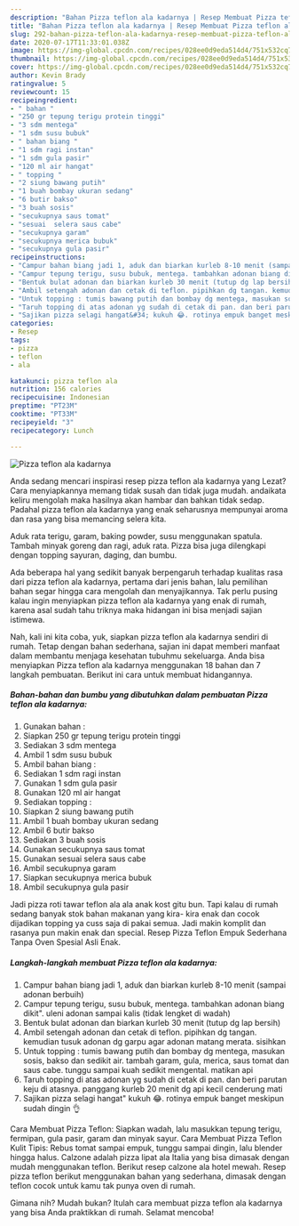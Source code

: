 ```yaml
---
description: "Bahan Pizza teflon ala kadarnya | Resep Membuat Pizza teflon ala kadarnya Yang Bikin Ngiler"
title: "Bahan Pizza teflon ala kadarnya | Resep Membuat Pizza teflon ala kadarnya Yang Bikin Ngiler"
slug: 292-bahan-pizza-teflon-ala-kadarnya-resep-membuat-pizza-teflon-ala-kadarnya-yang-bikin-ngiler
date: 2020-07-17T11:33:01.038Z
image: https://img-global.cpcdn.com/recipes/028ee0d9eda514d4/751x532cq70/pizza-teflon-ala-kadarnya-foto-resep-utama.jpg
thumbnail: https://img-global.cpcdn.com/recipes/028ee0d9eda514d4/751x532cq70/pizza-teflon-ala-kadarnya-foto-resep-utama.jpg
cover: https://img-global.cpcdn.com/recipes/028ee0d9eda514d4/751x532cq70/pizza-teflon-ala-kadarnya-foto-resep-utama.jpg
author: Kevin Brady
ratingvalue: 5
reviewcount: 15
recipeingredient:
- " bahan "
- "250 gr tepung terigu protein tinggi"
- "3 sdm mentega"
- "1 sdm susu bubuk"
- " bahan biang "
- "1 sdm ragi instan"
- "1 sdm gula pasir"
- "120 ml air hangat"
- " topping "
- "2 siung bawang putih"
- "1 buah bombay ukuran sedang"
- "6 butir bakso"
- "3 buah sosis"
- "secukupnya saus tomat"
- "sesuai  selera saus cabe"
- "secukupnya garam"
- "secukupnya merica bubuk"
- "secukupnya gula pasir"
recipeinstructions:
- "Campur bahan biang jadi 1, aduk dan biarkan kurleb 8-10 menit (sampai adonan berbuih)"
- "Campur tepung terigu, susu bubuk, mentega. tambahkan adonan biang dikit&#34;. uleni adonan sampai kalis (tidak lengket di wadah)"
- "Bentuk bulat adonan dan biarkan kurleb 30 menit (tutup dg lap bersih)"
- "Ambil setengah adonan dan cetak di teflon. pipihkan dg tangan. kemudian tusuk adonan dg garpu agar adonan matang merata. sisihkan"
- "Untuk topping : tumis bawang putih dan bombay dg mentega, masukan sosis, bakso dan sedikit air. tambah garam, gula, merica, saus tomat dan saus cabe. tunggu sampai kuah sedikit mengental. matikan api"
- "Taruh topping di atas adonan yg sudah di cetak di pan. dan beri parutan keju di atasnya. panggang kurleb 20 menit dg api kecil cenderung mati"
- "Sajikan pizza selagi hangat&#34; kukuh 😂. rotinya empuk banget meskipun sudah dingin 👌"
categories:
- Resep
tags:
- pizza
- teflon
- ala

katakunci: pizza teflon ala 
nutrition: 156 calories
recipecuisine: Indonesian
preptime: "PT23M"
cooktime: "PT33M"
recipeyield: "3"
recipecategory: Lunch

---
```



![Pizza teflon ala kadarnya](https://img-global.cpcdn.com/recipes/028ee0d9eda514d4/751x532cq70/pizza-teflon-ala-kadarnya-foto-resep-utama.jpg)

Anda sedang mencari inspirasi resep pizza teflon ala kadarnya yang Lezat? Cara menyiapkannya memang tidak susah dan tidak juga mudah. andaikata keliru mengolah maka hasilnya akan hambar dan bahkan tidak sedap. Padahal pizza teflon ala kadarnya yang enak seharusnya mempunyai aroma dan rasa yang bisa memancing selera kita.

Aduk rata terigu, garam, baking powder, susu menggunakan spatula. Tambah minyak goreng dan ragi, aduk rata. Pizza bisa juga dilengkapi dengan topping sayuran, daging, dan bumbu.

Ada beberapa hal yang sedikit banyak berpengaruh terhadap kualitas rasa dari pizza teflon ala kadarnya, pertama dari jenis bahan, lalu pemilihan bahan segar hingga cara mengolah dan menyajikannya. Tak perlu pusing kalau ingin menyiapkan pizza teflon ala kadarnya yang enak di rumah, karena asal sudah tahu triknya maka hidangan ini bisa menjadi sajian istimewa.


Nah, kali ini kita coba, yuk, siapkan pizza teflon ala kadarnya sendiri di rumah. Tetap dengan bahan sederhana, sajian ini dapat memberi manfaat dalam membantu menjaga kesehatan tubuhmu sekeluarga. Anda bisa menyiapkan Pizza teflon ala kadarnya menggunakan 18 bahan dan 7 langkah pembuatan. Berikut ini cara untuk membuat hidangannya.

<!--inarticleads1-->

##### Bahan-bahan dan bumbu yang dibutuhkan dalam pembuatan Pizza teflon ala kadarnya:

1. Gunakan  bahan :
1. Siapkan 250 gr tepung terigu protein tinggi
1. Sediakan 3 sdm mentega
1. Ambil 1 sdm susu bubuk
1. Ambil  bahan biang :
1. Sediakan 1 sdm ragi instan
1. Gunakan 1 sdm gula pasir
1. Gunakan 120 ml air hangat
1. Sediakan  topping :
1. Siapkan 2 siung bawang putih
1. Ambil 1 buah bombay ukuran sedang
1. Ambil 6 butir bakso
1. Sediakan 3 buah sosis
1. Gunakan secukupnya saus tomat
1. Gunakan sesuai  selera saus cabe
1. Ambil secukupnya garam
1. Siapkan secukupnya merica bubuk
1. Ambil secukupnya gula pasir


Jadi pizza roti tawar teflon ala ala anak kost gitu bun. Tapi kalau di rumah sedang banyak stok bahan makanan yang kira- kira enak dan cocok dijadikan topping ya cuss saja di pakai semua. Jadi makin komplit dan rasanya pun makin enak dan special. Resep Pizza Teflon Empuk Sederhana Tanpa Oven Spesial Asli Enak. 

<!--inarticleads2-->

##### Langkah-langkah membuat Pizza teflon ala kadarnya:

1. Campur bahan biang jadi 1, aduk dan biarkan kurleb 8-10 menit (sampai adonan berbuih)
1. Campur tepung terigu, susu bubuk, mentega. tambahkan adonan biang dikit&#34;. uleni adonan sampai kalis (tidak lengket di wadah)
1. Bentuk bulat adonan dan biarkan kurleb 30 menit (tutup dg lap bersih)
1. Ambil setengah adonan dan cetak di teflon. pipihkan dg tangan. kemudian tusuk adonan dg garpu agar adonan matang merata. sisihkan
1. Untuk topping : tumis bawang putih dan bombay dg mentega, masukan sosis, bakso dan sedikit air. tambah garam, gula, merica, saus tomat dan saus cabe. tunggu sampai kuah sedikit mengental. matikan api
1. Taruh topping di atas adonan yg sudah di cetak di pan. dan beri parutan keju di atasnya. panggang kurleb 20 menit dg api kecil cenderung mati
1. Sajikan pizza selagi hangat&#34; kukuh 😂. rotinya empuk banget meskipun sudah dingin 👌


Cara Membuat Pizza Teflon: Siapkan wadah, lalu masukkan tepung terigu, fermipan, gula pasir, garam dan minyak sayur. Cara Membuat Pizza Teflon Kulit Tipis: Rebus tomat sampai empuk, tunggu sampai dingin, lalu blender hingga halus. Calzone adalah pizza lipat ala Italia yang bisa dimasak dengan mudah menggunakan teflon. Berikut resep calzone ala hotel mewah. Resep pizza teflon berikut menggunakan bahan yang sederhana, dimasak dengan teflon cocok untuk kamu tak punya oven di rumah. 

Gimana nih? Mudah bukan? Itulah cara membuat pizza teflon ala kadarnya yang bisa Anda praktikkan di rumah. Selamat mencoba!
